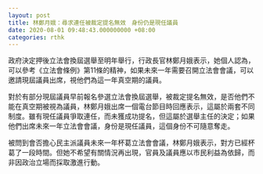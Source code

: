 ```yaml
---
layout: post
title: 林鄭月娥：尋求連任被裁定提名無效　身份仍是現任議員
date: 2020-08-01 09:48:43.000000000 +08:00
categories: rthk
---
```


政府決定押後立法會換屆選舉至明年舉行，行政長官林鄭月娥表示，她個人認為，可以參考《立法會條例》第11條的精神，如果未來一年需要召開立法會會議，可以邀請現屆議員出席，視他們為這一年真空期的議員。

對於有部分現屆議員早前報名參選立法會換屆選舉，被裁定提名無效，是否他們不能在真空期被視為議員，林鄭月娥出席一個電台節目時回應表示，這屬於兩套不同制度。雖有現任議員爭取連任，而未獲成功提名，但這屬於選舉主任的決定；如果他們出席未來一年立法會會議，身份是現任議員，這個身份不可隨意奪走。

被問到會否擔心民主派議員未來一年杯葛立法會會議，林鄭月娥表示，對方已經杯葛了一段時間。但她不希望有關情況再出現，官員及議員應以市民利益為依歸，而非因政治立場而採取激進行動。
